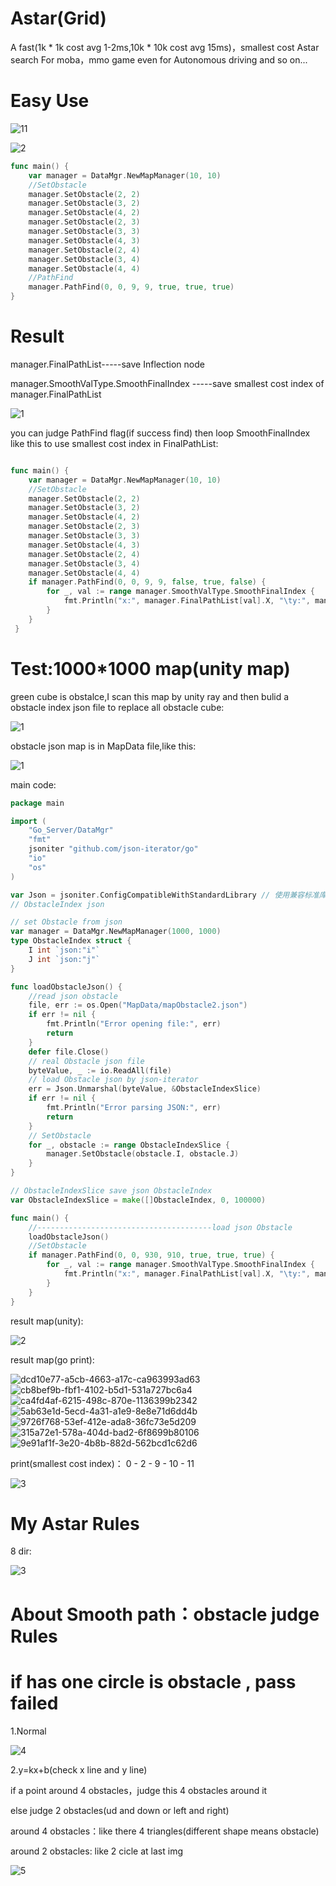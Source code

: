 # Astar(Grid)
A fast(1k * 1k cost avg 1-2ms,10k * 10k cost avg 15ms)，smallest cost Astar search For moba，mmo game even for Autonomous driving and so on...
# Easy Use
![11](https://github.com/user-attachments/assets/d5bb2627-075f-417e-9178-79a3a9bda85c)

![2](https://github.com/user-attachments/assets/32799ddc-4de8-4835-8c7c-0e220ff4218c)

```go
func main() {
	var manager = DataMgr.NewMapManager(10, 10)
	//SetObstacle
	manager.SetObstacle(2, 2)
	manager.SetObstacle(3, 2)
	manager.SetObstacle(4, 2)
	manager.SetObstacle(2, 3)
	manager.SetObstacle(3, 3)
	manager.SetObstacle(4, 3)
	manager.SetObstacle(2, 4)
	manager.SetObstacle(3, 4)
	manager.SetObstacle(4, 4)
	//PathFind
	manager.PathFind(0, 0, 9, 9, true, true, true)
}
```

# Result
manager.FinalPathList-----save Inflection node 

manager.SmoothValType.SmoothFinalIndex -----save smallest cost index of manager.FinalPathList

![1](https://github.com/user-attachments/assets/5681ae5d-20b0-444d-b9b6-e7f3a95152ea)

you can judge PathFind flag(if success find) then loop SmoothFinalIndex like this to use smallest cost index in FinalPathList:

```go

func main() {
	var manager = DataMgr.NewMapManager(10, 10)
	//SetObstacle
	manager.SetObstacle(2, 2)
	manager.SetObstacle(3, 2)
	manager.SetObstacle(4, 2)
	manager.SetObstacle(2, 3)
	manager.SetObstacle(3, 3)
	manager.SetObstacle(4, 3)
	manager.SetObstacle(2, 4)
	manager.SetObstacle(3, 4)
	manager.SetObstacle(4, 4)
	if manager.PathFind(0, 0, 9, 9, false, true, false) {
		for _, val := range manager.SmoothValType.SmoothFinalIndex {
			fmt.Println("x:", manager.FinalPathList[val].X, "\ty:", manager.FinalPathList[val].Y)
		}
	}
 }
```
# Test:1000*1000 map(unity map)

green cube is obstalce,I scan this map by unity ray and then bulid a obstacle index json file to replace all obstacle cube:

![1](https://github.com/user-attachments/assets/9d072ccf-3409-478f-8e2a-c72b90130fc2)


obstacle json map is in MapData file,like this:

![1](https://github.com/user-attachments/assets/78442000-6e67-4788-883c-6defd7d2061a)

main code:

```go
package main

import (
	"Go_Server/DataMgr"
	"fmt"
	jsoniter "github.com/json-iterator/go"
	"io"
	"os"
)

var Json = jsoniter.ConfigCompatibleWithStandardLibrary // 使用兼容标准库的配置
// ObstacleIndex json

// set Obstacle from json
var manager = DataMgr.NewMapManager(1000, 1000)
type ObstacleIndex struct {
	I int `json:"i"`
	J int `json:"j"`
}

func loadObstacleJson() {
	//read json obstacle
	file, err := os.Open("MapData/mapObstacle2.json")
	if err != nil {
		fmt.Println("Error opening file:", err)
		return
	}
	defer file.Close()
	// real Obstacle json file
	byteValue, _ := io.ReadAll(file)
	// load Obstacle json by json-iterator
	err = Json.Unmarshal(byteValue, &ObstacleIndexSlice)
	if err != nil {
		fmt.Println("Error parsing JSON:", err)
		return
	}
	// SetObstacle
	for _, obstacle := range ObstacleIndexSlice {
		manager.SetObstacle(obstacle.I, obstacle.J)
	}
}

// ObstacleIndexSlice save json ObstacleIndex
var ObstacleIndexSlice = make([]ObstacleIndex, 0, 100000)

func main() {
	//---------------------------------------load json Obstacle
	loadObstacleJson()
	//SetObstacle
	if manager.PathFind(0, 0, 930, 910, true, true, true) {
		for _, val := range manager.SmoothValType.SmoothFinalIndex {
			fmt.Println("x:", manager.FinalPathList[val].X, "\ty:", manager.FinalPathList[val].Y)
		}
	}
}
```
result map(unity):

![2](https://github.com/user-attachments/assets/030cf164-c7d5-45b4-aacd-c29cb5320f2f)

result map(go print):

![dcd10e77-a5cb-4663-a17c-ca963993ad63](https://github.com/user-attachments/assets/bf67c48e-189c-41f3-88e4-0ae98b1ae941)
![cb8bef9b-fbf1-4102-b5d1-531a727bc6a4](https://github.com/user-attachments/assets/89c289f6-2da4-4d97-b5a6-566e36c34313)
![ca4fd4af-6215-498c-870e-1136399b2342](https://github.com/user-attachments/assets/ca21655f-bea6-4a4a-993e-922ff1fccc1f)
![5ab63e1d-5ecd-4a31-a1e9-8e8e71d6dd4b](https://github.com/user-attachments/assets/0a6f8931-2be0-45be-80fc-b9f0e6a6b0b7)
![9726f768-53ef-412e-ada8-36fc73e5d209](https://github.com/user-attachments/assets/e47c2786-8c60-40c0-94c0-66c73dd263f3)
![315a72e1-578a-404d-bad2-6f8699b80106](https://github.com/user-attachments/assets/091a2cf9-d098-4776-ae4a-ef81b63c0529)
![9e91af1f-3e20-4b8b-882d-562bcd1c62d6](https://github.com/user-attachments/assets/e0425280-0dae-44e7-a4af-c12ba4e89d30)


print(smallest cost index)： 0 - 2 - 9 - 10 - 11

![3](https://github.com/user-attachments/assets/4d0f7380-9429-4f49-aa34-81827c81b43b)


# My Astar Rules

8 dir:

![3](https://github.com/user-attachments/assets/3553d0af-796c-441a-9808-95a5875c0a58)

# About Smooth path：obstacle judge Rules
# if has one circle is obstacle , pass failed

1.Normal

![4](https://github.com/user-attachments/assets/9bbe4d9b-1cb9-4b15-9b96-551dfa9595e3)

2.y=kx+b(check x line and y line)

if a point around 4 obstacles，judge this 4 obstacles around it

else judge 2 obstacles(ud and down or left and right)

around 4 obstacles：like there 4 triangles(different shape means obstacle)

around 2 obstacles: like 2 cicle at last img

![5](https://github.com/user-attachments/assets/c4d8eaf7-5e0a-4947-a1e3-59353840eded)



